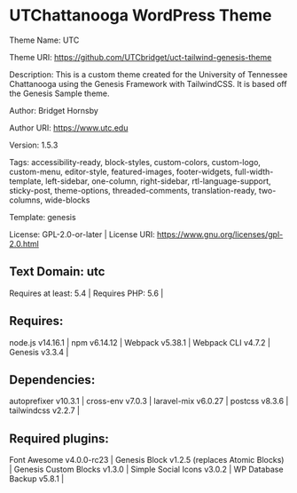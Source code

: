 # UTChattanooga WordPress Theme

Theme Name: UTC

Theme URI: https://github.com/UTCbridget/uct-tailwind-genesis-theme

Description: This is a custom theme created for the University of Tennessee Chattanooga using the Genesis Framework with TailwindCSS. It is based off the Genesis Sample theme.

Author: Bridget Hornsby

Author URI: https://www.utc.edu

Version: 1.5.3

Tags: accessibility-ready, block-styles, custom-colors, custom-logo, custom-menu, editor-style, featured-images, footer-widgets, full-width-template, left-sidebar, one-column, right-sidebar, rtl-language-support, sticky-post, theme-options, threaded-comments, translation-ready, two-columns, wide-blocks

Template: genesis

License: GPL-2.0-or-later | 
License URI: https://www.gnu.org/licenses/gpl-2.0.html

## Text Domain: utc

Requires at least: 5.4 | 
Requires PHP: 5.6 | 

## Requires:

node.js v14.16.1 | 
npm v6.14.12 | 
Webpack v5.38.1 | 
Webpack CLI v4.7.2 | 
Genesis v3.3.4 | 

## Dependencies:

autoprefixer v10.3.1 | 
cross-env v7.0.3 | 
laravel-mix v6.0.27 | 
postcss v8.3.6 | 
tailwindcss v2.2.7 | 

## Required plugins:

Font Awesome v4.0.0-rc23 | 
Genesis Block v1.2.5 (replaces Atomic Blocks) | 
Genesis Custom Blocks v1.3.0 | 
Simple Social Icons v3.0.2 | 
WP Database Backup v5.8.1 | 
